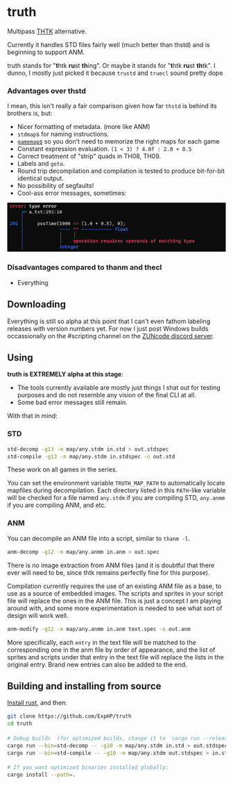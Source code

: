 # truth

Multipass [THTK](https://github.com/thpatch/thtk/) alternative.

Currently it handles STD files fairly well (much better than thstd) and is beginning to support ANM.

truth stands for "**t**htk **ru**st **th**ing".  Or maybe it stands for "**t**htk **ru**st **th**tk". I dunno, I mostly just picked it because `trustd` and `truecl` sound pretty dope

### Advantages over thstd

I mean, this isn't really a fair comparison given how far `thstd` is behind its brothers is, but:

* Nicer formatting of metadata. (more like ANM)
* `stdmap`s for naming instructions.
* [`gamemap`s](./map/any.stdm) so you don't need to memorize the right maps for each game
* Constant expression evaluation.  `(1 < 3) ? 4.0f : 2.0 + 0.5`
* Correct treatment of "strip" quads in TH08, TH09.
* Labels and `goto`.
* Round trip decompilation and compilation is tested to produce bit-for-bit identical output.
* No possibility of segfaults!
* Cool-ass error messages, sometimes:

![Sexy error message example](./doc/img/sexy-error.png)

### Disadvantages compared to thanm and thecl

* Everything

## Downloading

Everything is still so alpha at this point that I can't even fathom labeling releases with version numbers yet. For now I just post Windows builds occassionally on the #scripting channel on the [ZUNcode discord server](https://discord.gg/fvPJvHJ).

## Using

**truth is EXTREMELY alpha at this stage**:

* The tools currently available are mostly just things I shat out for testing purposes and do not resemble any vision of the final CLI at all.
* Some bad error messages still remain.

With that in mind:

### STD

```sh
std-decomp -g13 -m map/any.stdm in.std > out.stdspec
std-compile -g13 -m map/any.stdm in.stdspec -o out.std
```

These work on all games in the series.

You can set the environment variable `TRUTH_MAP_PATH` to automatically locate mapfiles during decompilation.  Each directory listed in this `PATH`-like variable will be checked for a file named `any.stdm` if you are compiling STD, `any.anmm` if you are compiling ANM, and etc.  

### ANM

You can decompile an ANM file into a script, similar to `thanm -l`.
```sh
anm-decomp -g12 -m map/any.anmm in.anm > out.spec
```

There is no image extraction from ANM files (and it is doubtful that there ever will need to be, since thtk remains perfectly fine for this purpose).

Compilation currently requires the use of an existing ANM file as a base, to use as a source of embedded images.  The scripts and sprites in your script file will replace the ones in the ANM file.  This is just a concept I am playing around with, and some more experimentation is needed to see what sort of design will work well.

```sh
anm-modify -g12 -m map/any.anmm in.anm text.spec -o out.anm
```

More specifically, each `entry` in the text file will be matched to the corresponding one in the anm file by order of appearance, and the list of sprites and scripts under that entry in the text file will replace the lists in the original entry.  Brand new entries can also be added to the end.

## Building and installing from source

[Install rust](https://rustup.rs/), and then:

```sh
git clone https://github.com/ExpHP/truth
cd truth

# Debug builds  (for optimized builds, change it to `cargo run --release`)
cargo run --bin=std-decomp -- -g10 -m map/any.stdm in.std > out.stdspec
cargo run --bin=std-compile -- -g10 -m map/any.stdm out.stdspec > in.std

# If you want optimized binaries installed globally:
cargo install --path=.
```

